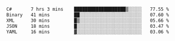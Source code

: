 <!--START_SECTION:waka-->

```txt
C#       7 hrs 3 mins    ███████████████████▒░░░░░   77.55 %
Binary   41 mins         ██░░░░░░░░░░░░░░░░░░░░░░░   07.60 %
XML      30 mins         █▒░░░░░░░░░░░░░░░░░░░░░░░   05.66 %
JSON     18 mins         █░░░░░░░░░░░░░░░░░░░░░░░░   03.47 %
YAML     16 mins         ▓░░░░░░░░░░░░░░░░░░░░░░░░   03.06 %
```

<!--END_SECTION:waka-->
